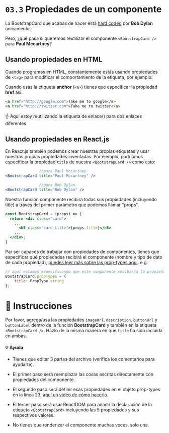 # `03.3` Propiedades de un componente

La BootstrapCard que acabas de hacer está [hard coded](https://www.quora.com/What-does-hard-coded-something-mean-in-computer-programming-context) por **Bob Dylan** únicamente.

Pero, ¿qué pasa si queremos reutilizar el componente `<BootstrapCard />` para **Paul Mccartney**?

## Usando propiedades en HTML

Cuando programas en HTML, constantemente estás usando propiedades de `<tag>` para modificar el comportamiento de la etiqueta, por ejemplo:

Cuando usas la etiqueta **anchor** (`<a>`) tienes que especificar la propiedad **href** así:

```html
<a href="http://google.com">Take me to google</a>
<a href="http://twitter.com">Take me to twitter</a>
```

:point_up: Aquí estoy reutilizando la etiqueta de enlace(<a>) para dos enlaces diferentes

## Usando propiedades en React.js

En React.js también podemos crear nuestras propias etiquetas y usar nuestras propias propiedades inventadas. Por ejemplo, podríamos especificar la propiedad `title` de nuestra `<BootstrapCard />` como esto:

```jsx
               //para Paul Mccartney
<BootstrapCard title="Paul Mccartney" />

               //para Bob Dylan
<BootstrapCard title="Bob Dylan" />
```

Nuestra función componente recibirá todas sus propiedades (incluyendo title) a través del primer parámetro que podemos llamar "props".

```jsx
const BootstrapCard = (props) => {
  return <div class="card">
    ...
      <h5 class="card-title">{props.title}</h5>
    ...
  </div>;
}
```

Par ser capaces de trabajar con propiedades de componentes, tienes que especificar qué propiedades recibirá el componente (nombre y tipo de dato de cada propiedad), [puedes leer más sobre las prop-types aquí](https://reactjs.org/docs/typechecking-with-proptypes.html). e.g:

```js
// aquí estamos especifivando que este componente recibiráa la propiedad "title" y será un string.
BootstrapCard.propTypes = {
	title: PropType.string
};
```

# :speech_balloon: Instrucciones

Por favor, agrega/usa las propiedades `imageUrl`, `description`, `buttonUrl` y `buttonLabel` dentro de la función **BootstrapCard** y también en la etiqueta `<BootstrapCard />`. Hazlo de la misma manera en que `title` ha sido incluida en ambas.

#### :bulb: Ayuda

- Tienes que editar 3 partes del archivo (verifica los comentarios para ayudarte).
- El primer paso será reemplazar las cosas escritas directamente con propiedades del componente.

- El segundo paso será definir esas propiedades en el objeto prop-types en la línea 23, [aquí un video de cómo hacerlo](https://www.youtube.com/watch?v=oty7VGcXK44).

- El tercer paso será usar ReactDOM para añadir la declaración de la etiqueta `<BootstrapCard>` incluyendo las 5 propiedades y sus respectivos valores.

- No tienes que renderizar el componente muchas veces, solo una.
